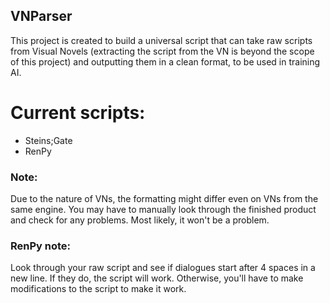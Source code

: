 ## VNParser
This project is created to build a universal script that can take raw scripts from Visual Novels (extracting the script from the VN is beyond the scope of this project) and outputting them in a clean format, to be used in training AI.

# Current scripts:
- Steins;Gate
- RenPy


### Note:
Due to the nature of VNs, the formatting might differ even on VNs from the same engine. You may have to manually look through the finished product and check for any problems. Most likely, it won't be a problem.

### RenPy note:
Look through your raw script and see if dialogues start after 4 spaces in a new line. If they do, the script will work. Otherwise, you'll have to make modifications to the script to make it work.
